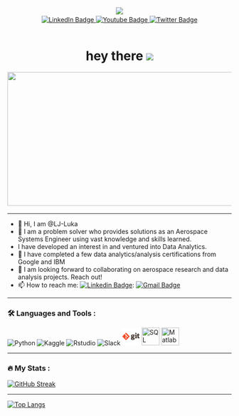 <div id="header" align="center">
  <img src="https://media.giphy.com/media/M9gbBd9nbDrOTu1Mqx/giphy.gif" width="100"/>
</div>


<div id="badges" align="center">
  <a href="https://www.linkedin.com/in/lumi-luka-9b54b25a/">
    <img src="https://img.shields.io/badge/LinkedIn-blue?style=for-the-badge&logo=linkedin&logoColor=white" alt="LinkedIn Badge"/>
  </a>
  <a href="your-youtube-URL">
    <img src="https://img.shields.io/badge/YouTube-red?style=for-the-badge&logo=youtube&logoColor=white" alt="Youtube Badge"/>
  </a>
  <a href="your-twitter-URL">
    <img src="https://img.shields.io/badge/Twitter-blue?style=for-the-badge&logo=twitter&logoColor=white" alt="Twitter Badge"/>
  </a>
</div>


<img src="https://komarev.com/ghpvc/?username=your-github-LJ-Luka&style=flat-square&color=blue" alt=""/>


<h1 align="center">
  hey there
  <img src="https://media.giphy.com/media/hvRJCLFzcasrR4ia7z/giphy.gif" width="30px"/>
</h1>


<div align="center">
  <img src="https://media.giphy.com/media/dWesBcTLavkZuG35MI/giphy.gif" width="600" height="300"/>
</div>


---
- 👋 Hi, I am @LJ-Luka
- 👀 I am a problem solver who provides solutions as an Aerospace Systems Engineer using vast knowledge and skills learned.
- I have developed an interest in and ventured into Data Analytics.
- 🌱 I have completed a few data analytics/analysis certifications from Google and IBM 
- 💞️ I am looking forward to collaborating on aerospace research and data analysis projects. Reach out! 
- 📫 How to reach me: [![Linkedin Badge](https://img.shields.io/badge/-LinkedIn-blue?style=flat&logo=Linkedin&logoColor=white)](https://www.linkedin.com/in/lumi-luka-9b54b25a/): [![Gmail Badge](https://img.shields.io/badge/Gmail-D14836?style=for-the-badge&logo=gmail&logoColor=white)](lumi.luka1@gmail.com)


---
### :hammer_and_wrench: Languages and Tools :
<div>
  <img src="https://cdn.jsdelivr.net/gh/devicons/devicon/icons/python/python-original.svg" title="Python" alt="Python" width="40" height="40"/>
  <img src="https://cdn.jsdelivr.net/gh/devicons/devicon/icons/kaggle/kaggle-original.svg" title="Kaggle" alt="Kaggle" width="40" height="40"/>
  <img src="https://cdn.jsdelivr.net/gh/devicons/devicon/icons/rstudio/rstudio-original.svg" title="RStudio"  alt="Rstudio" width="40" height="40"/>
  <img src="https://cdn.jsdelivr.net/gh/devicons/devicon/icons/slack/slack-original.svg" title="Slack" alt="Slack" width="40" height="40"/>
  <img src="https://github.com/devicons/devicon/blob/master/icons/git/git-original-wordmark.svg" title="Git" **alt="Git" width="40" height="40"/>
  <img src="https://cdn.jsdelivr.net/gh/devicons/devicon/icons/mysql/mysql-plain-wordmark.svg" title="SQL" **alt="SQL" width="40" height="40"/>
  <img src="https://cdn.jsdelivr.net/gh/devicons/devicon/icons/matlab/matlab-original.svg" title="Matlab" **alt="Matlab" width="40" height="40"/>
          
          
</div>

---
### :fire: My Stats :
[![GitHub Streak](http://github-readme-streak-stats.herokuapp.com?user=your-github-username&theme=dark&background=000000)](https://git.io/streak-stats)

---
[![Top Langs](https://github-readme-stats.vercel.app/api/top-langs/?username=your-github-username&layout=compact&theme=vision-friendly-dark)](https://github.com/anuraghazra/github-readme-stats)

<!---
LJ-Luka/LJ-Luka is a ✨ special ✨ repository because its `README.md` (this file) appears on your GitHub profile.
You can click the Preview link to take a look at your changes.
--->

